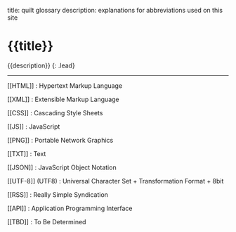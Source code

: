 title: quilt glossary
description: explanations for abbreviations used on this site

# {{title}}
{{description}}
{: .lead}
****************************************************************************************************************

[[HTML]]
:   Hypertext Markup Language

[[XML]]
:   Extensible Markup Language

[[CSS]]
:   Cascading Style Sheets

[[JS]]
:   JavaScript

[[PNG]]
:   Portable Network Graphics

[[TXT]]
:   Text

[[JSON]]
:   JavaScript Object Notation

[[UTF-8]] (UTF8)
:   Universal Character Set + Transformation Format + 8bit

[[RSS]]
:   Really Simple Syndication

[[API]]
:   Application Programming Interface

[[TBD]]
:   To Be Determined

